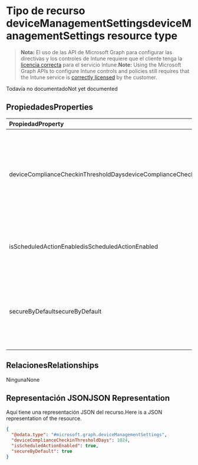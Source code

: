 # <a name="devicemanagementsettings-resource-type"></a><span data-ttu-id="62ec0-101">Tipo de recurso deviceManagementSettings</span><span class="sxs-lookup"><span data-stu-id="62ec0-101">deviceManagementSettings resource type</span></span>

> <span data-ttu-id="62ec0-102">**Nota:** El uso de las API de Microsoft Graph para configurar las directivas y los controles de Intune requiere que el cliente tenga la [licencia correcta](https://go.microsoft.com/fwlink/?linkid=839381) para el servicio Intune.</span><span class="sxs-lookup"><span data-stu-id="62ec0-102">**Note:** Using the Microsoft Graph APIs to configure Intune controls and policies still requires that the Intune service is [correctly licensed](https://go.microsoft.com/fwlink/?linkid=839381) by the customer.</span></span>

<span data-ttu-id="62ec0-103">Todavía no documentado</span><span class="sxs-lookup"><span data-stu-id="62ec0-103">Not yet documented</span></span>
## <a name="properties"></a><span data-ttu-id="62ec0-104">Propiedades</span><span class="sxs-lookup"><span data-stu-id="62ec0-104">Properties</span></span>
|<span data-ttu-id="62ec0-105">Propiedad</span><span class="sxs-lookup"><span data-stu-id="62ec0-105">Property</span></span>|<span data-ttu-id="62ec0-106">Tipo</span><span class="sxs-lookup"><span data-stu-id="62ec0-106">Type</span></span>|<span data-ttu-id="62ec0-107">Descripción</span><span class="sxs-lookup"><span data-stu-id="62ec0-107">Description</span></span>|
|:---|:---|:---|
|<span data-ttu-id="62ec0-108">deviceComplianceCheckinThresholdDays</span><span class="sxs-lookup"><span data-stu-id="62ec0-108">deviceComplianceCheckinThresholdDays</span></span>|<span data-ttu-id="62ec0-109">Int32</span><span class="sxs-lookup"><span data-stu-id="62ec0-109">Int32</span></span>|<span data-ttu-id="62ec0-110">El número de días que se permite a un dispositivo continuar sin registrarse para seguir siendo compatible.</span><span class="sxs-lookup"><span data-stu-id="62ec0-110">The number of days a device is allowed to go without checking in to remain compliant.</span></span> <span data-ttu-id="62ec0-111">Valores válidos de 0 a 120</span><span class="sxs-lookup"><span data-stu-id="62ec0-111">Valid values 0 to 120</span></span>|
|<span data-ttu-id="62ec0-112">isScheduledActionEnabled</span><span class="sxs-lookup"><span data-stu-id="62ec0-112">isScheduledActionEnabled</span></span>|<span data-ttu-id="62ec0-113">Booleano</span><span class="sxs-lookup"><span data-stu-id="62ec0-113">Boolean</span></span>|<span data-ttu-id="62ec0-114">Es la característica que está o no habilitada para la acción programada para la regla.</span><span class="sxs-lookup"><span data-stu-id="62ec0-114">Is feature enabled or not for scheduled action for rule.</span></span>|
|<span data-ttu-id="62ec0-115">secureByDefault</span><span class="sxs-lookup"><span data-stu-id="62ec0-115">secureByDefault</span></span>|<span data-ttu-id="62ec0-116">Booleano</span><span class="sxs-lookup"><span data-stu-id="62ec0-116">Boolean</span></span>|<span data-ttu-id="62ec0-117">Cuando es true, el dispositivo debe ser no compatible cuando no hay ninguna directiva de cumplimiento dirigida</span><span class="sxs-lookup"><span data-stu-id="62ec0-117">Device should be noncompliant when there is no compliance policy targeted when this is true</span></span>|

## <a name="relationships"></a><span data-ttu-id="62ec0-118">Relaciones</span><span class="sxs-lookup"><span data-stu-id="62ec0-118">Relationships</span></span>
<span data-ttu-id="62ec0-119">Ninguna</span><span class="sxs-lookup"><span data-stu-id="62ec0-119">None</span></span>
## <a name="json-representation"></a><span data-ttu-id="62ec0-120">Representación JSON</span><span class="sxs-lookup"><span data-stu-id="62ec0-120">JSON Representation</span></span>
<span data-ttu-id="62ec0-121">Aquí tiene una representación JSON del recurso.</span><span class="sxs-lookup"><span data-stu-id="62ec0-121">Here is a JSON representation of the resource.</span></span>
<!-- {
  "blockType": "resource",
  "@odata.type": "microsoft.graph.deviceManagementSettings"
}
-->
``` json
{
  "@odata.type": "#microsoft.graph.deviceManagementSettings",
  "deviceComplianceCheckinThresholdDays": 1024,
  "isScheduledActionEnabled": true,
  "secureByDefault": true
}
```



